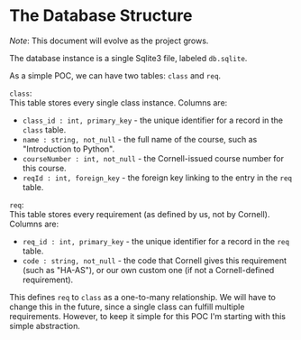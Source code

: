 # The Database Structure
*Note*: This document will evolve as the project grows. 

The database instance is a single Sqlite3 file, labeled `db.sqlite`. 

As a simple POC, we can have two tables:
`class` and `req`. 

`class`: <br>
This table stores every single class instance. Columns are:
- `class_id : int, primary_key` - the unique identifier for a record in the `class` table.
- `name : string, not_null` - the full name of the course, such as "Introduction to Python".
- `courseNumber : int, not_null` - the Cornell-issued course number for this course. 
- `reqId : int, foreign_key` - the foreign key linking to the entry in the `req` table. 

`req`: <br>
This table stores every requirement (as defined by us, not by Cornell). Columns are: 
- `req_id : int, primary_key` - the unique identifier for a record in the `req` table. 
- `code : string, not_null` - the code that Cornell gives this requirement (such as "HA-AS"), or our own custom one (if not a Cornell-defined requirement).

This defines `req` to `class` as a one-to-many relationship. We will have to change this in the future, since a single class can fulfill multiple requirements. However, to keep it simple for this POC I'm starting with this simple abstraction. 